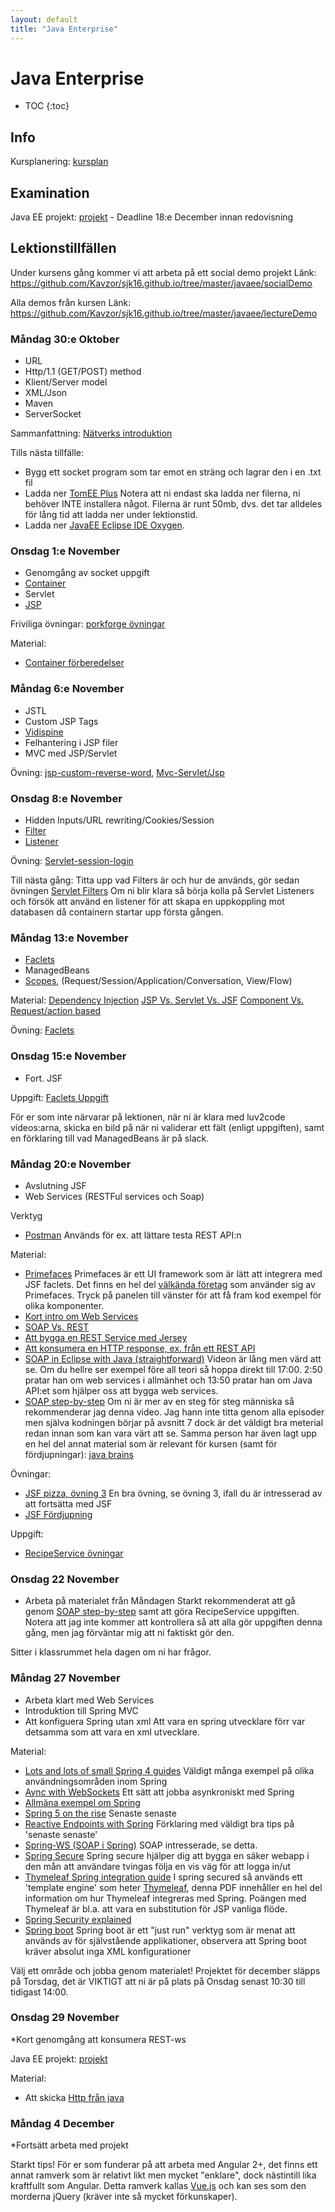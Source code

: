 ```yaml
---
layout: default
title: "Java Enterprise"
---
```


Java Enterprise
=========================================

* TOC
{:toc}

Info
----
Kursplanering: [kursplan](material/KursplaneringJavaEE.pdf)


Examination
----
Java EE projekt: [projekt](JavaEEProjekt.pdf) - Deadline 18:e December innan redovisning

Lektionstillfällen
-------------------
Under kursens gång kommer vi att arbeta på ett social demo projekt
Länk: https://github.com/Kavzor/sjk16.github.io/tree/master/javaee/socialDemo

Alla demos från kursen 
Länk: https://github.com/Kavzor/sjk16.github.io/tree/master/javaee/lectureDemo

### Måndag 30:e Oktober
- URL
- Http/1.1 (GET/POST) method
- Klient/Server model
- XML/Json
- Maven
- ServerSocket

Sammanfattning: [Nätverks introduktion](lecture/F1_Internet_HTTP.pdf)

Tills nästa tillfälle:
* Bygg ett socket program som tar emot en sträng och lagrar den i en .txt fil
* Ladda ner [TomEE Plus](http://openejb.apache.org/downloads.html)
Notera att ni endast ska ladda ner filerna, ni behöver INTE installera något. Filerna är runt 50mb, dvs. det tar alldeles för lång tid att ladda ner under lektionstid.
* Ladda ner [JavaEE Eclipse IDE Oxygen](https://www.eclipse.org/downloads/packages/eclipse-ide-java-ee-developers/oxygen1a). 

### Onsdag 1:e November
- Genomgång av socket uppgift
- [Container](https://en.wikipedia.org/wiki/Web_container)
- Servlet
- [JSP](https://www.youtube.com/watch?v=78nSYSQO0H0&index=1&list=PLEAQNNR8IlB5qfU7joeyIVRCRqD3nMsmV)

Friviliga övningar: [porkforge övningar](http://porkforge.mardby.se/index.php?title=%C3%96va_p%C3%A5_JSP_och_Servlets)

Material:
* [Container förberedelser](Preperation.pdf)

### Måndag 6:e November
- JSTL
- Custom JSP Tags
- [Vidispine](material/Presentation%20LIA%20-%20Vidispine.odp)
- Felhantering i JSP filer
- MVC med JSP/Servlet

Övning: [jsp-custom-reverse-word](exercise/Jsp-custom.txt), [Mvc-Servlet/Jsp](exercise/Mvc.txt)


### Onsdag 8:e November
- Hidden Inputs/URL rewriting/Cookies/Session
- [Filter](https://kodejava.org/how-do-i-define-a-filter-using-webfilter-annotation/)
- [Listener](https://www.journaldev.com/1945/servletcontextlistener-servlet-listener-example)

Övning: [Servlet-session-login](exercise/Session.pdf)

Till nästa gång: Titta upp vad Filters är och hur de används, gör sedan övningen [Servlet Filters](exercise/Filter.pdf)
Om ni blir klara så börja kolla på Servlet Listeners och försök att använd en listener för att skapa en uppkoppling mot databasen då containern startar upp första gången.

### Måndag 13:e November
- [Faclets](https://www.javatpoint.com/facelets)
- ManagedBeans
- [Scopes](https://stackoverflow.com/questions/7031885/how-to-choose-the-right-bean-scope), (Request/Session/Application/Conversation, View/Flow)

Material:
[Dependency Injection](http://buraktas.com/java-cdi-dependency-injection-example/)
[JSP Vs. Servlet Vs. JSF](https://stackoverflow.com/questions/2095397/what-is-the-difference-between-jsf-servlet-and-jsp)
[Component Vs. Request/action based](https://outofmymemory.wordpress.com/2014/07/14/action-based-or-component-based-mvc/)

Övning: [Faclets](exercise/Faclets.pdf)


### Onsdag 15:e November
- Fort. JSF

Uppgift: 
[Faclets Uppgift](exercise/Faclets2.pdf)

För er som inte närvarar på lektionen, när ni är klara med luv2code videos:arna, skicka en bild på när ni validerar ett fält (enligt uppgiften), samt en förklaring till vad ManagedBeans är på slack.

### Måndag 20:e November
* Avslutning JSF
* Web Services (RESTFul services och Soap)

Verktyg
* [Postman](Postman.pdf)
Används för ex. att lättare testa REST API:n

Material:
* [Primefaces](https://www.primefaces.org/showcase/index.xhtml)
Primefaces är ett UI framework som är lätt att integrera med JSF faclets. Det finns en hel del [välkända företag](https://www.primefaces.org/whouses/) som använder sig av Primefaces. Tryck på panelen till vänster för att få fram kod exempel för olika komponenter.
* [Kort intro om Web Services](https://www.lynda.com/Software-Development-tutorials/What-web-service/126131/145941-4.html)
* [SOAP Vs. REST](https://stackoverflow.com/questions/19884295/soap-vs-rest-differences)
* [Att bygga en REST Service med Jersey](http://crunchify.com/how-to-build-restful-service-with-java-using-jax-rs-and-jersey/)
* [Att konsumera en HTTP response, ex. från ett REST API](http://rest.elkstein.org/2008/02/using-rest-in-java.html)
* [SOAP in Eclipse with Java (straightforward)](https://www.youtube.com/watch?v=fE1pVSiXNkU)
Videon är lång men värd att se. Om du hellre ser exempel före all teori så hoppa direkt till 17:00.
2:50 pratar han om web services i allmänhet och 13:50 pratar han om Java API:et som hjälper oss att bygga web services.
* [SOAP step-by-step](https://www.youtube.com/watch?v=mKjvKPlb1rA&list=PLqq-6Pq4lTTZTYpk_1DOowOGWJMIH5T39)
Om ni är mer av en steg för steg människa så rekommenderar jag denna video. Jag hann inte titta genom alla episoder men själva kodningen börjar på avsnitt 7 dock är det väldigt bra meterial redan innan som kan vara värt att se. Samma person har även lagt upp en hel del annat material som är relevant för kursen (samt för fördjupningar): [java brains](https://www.youtube.com/channel/UCYt1sfh5464XaDBH0oH_o7Q)

Övningar:
* [JSF pizza, övning 3](http://porkforge.mardby.se/index.php?title=%C3%96va_p%C3%A5_JavaServer_Faces_och_Managed_Beans)
En bra övning, se övning 3, ifall du är intresserad av att fortsätta med JSF
* [JSF Fördjupning](exercise/FacletsFordjupning.pdf)

Uppgift:
* [RecipeService övningar](exercise/RecipeService.pdf)


### Onsdag 22 November
* Arbeta på materialet från Måndagen
Starkt rekommenderat att gå genom [SOAP step-by-step](https://www.youtube.com/watch?v=mKjvKPlb1rA&list=PLqq-6Pq4lTTZTYpk_1DOowOGWJMIH5T39) samt att göra RecipeService uppgiften. Notera att jag inte kommer att kontrollera så att alla gör uppgiften denna gång, men jag förväntar mig att ni faktiskt gör den.

Sitter i klassrummet hela dagen om ni har frågor.


### Måndag 27 November
* Arbeta klart med Web Services
* Introduktion till Spring MVC
* Att konfiguera Spring utan xml
Att vara en spring utvecklare förr var detsamma som att vara en xml utvecklare.

Material:
* [Lots and lots of small Spring 4 guides](https://spring.io/guides)
Väldigt många exempel på olika användningsområden inom Spring
* [Aync with WebSockets](https://spring.io/guides/gs/messaging-stomp-websocket/)
Ett sätt att jobba asynkroniskt med Spring
* [Allmäna exempel om Spring](https://www.journaldev.com/2888/spring-tutorial-spring-core-tutorial)
* [Spring 5 on the rise](https://spring.io/blog/2016/09/22/new-in-spring-5-functional-web-framework)
Senaste senaste
* [Reactive Endpoints with Spring](https://www.youtube.com/watch?v=JjrAmhlTjug)
Förklaring med väldigt bra tips på 'senaste senaste'
* [Spring-WS (SOAP i Spring)](https://www.youtube.com/watch?v=bfTmt_pUazU)
SOAP intresserade, se detta.
* [Spring Secure](https://spring.io/guides/gs/securing-web/)
Spring secure hjälper dig att bygga en säker webapp i den mån att användare tvingas följa en vis väg för att logga in/ut
* [Thymeleaf Spring integration guide](http://www.thymeleaf.org/doc/tutorials/3.0/thymeleafspring.html)
I spring secured så används ett 'template engine' som heter [Thymeleaf](https://en.wikipedia.org/wiki/Thymeleaf), denna PDF innehåller en hel del information om hur Thymeleaf integreras med Spring. Poängen med Thymeleaf är bl.a. att vara en substitution för JSP vanliga flöde.
* [Spring Security explained](https://spring.io/guides/topicals/spring-security-architecture/)
* [Spring boot](https://projects.spring.io/spring-boot/)
Spring boot är ett "just run" verktyg som är menat att används av för självstående applikationer, observera att Spring boot kräver absolut inga XML konfigurationer

Välj ett område och jobba genom materialet!
Projektet för december släpps på Torsdag, det är VIKTIGT att ni är på plats på Onsdag senast 10:30 till tidigast 14:00.


### Onsdag 29 November
*Kort genomgång att konsumera REST-ws

Java EE projekt: [projekt](JavaEEProjekt.pdf)

Material:
* Att skicka [Http från java](https://stackoverflow.com/questions/4205980/java-sending-http-parameters-via-post-method-easily) 


### Måndag 4 December
*Fortsätt arbeta med projekt

Starkt tips!
För er som funderar på att arbeta med Angular 2+, det finns ett annat ramverk som är relativt likt men mycket "enklare", dock nästintill lika kraftfullt som Angular. Detta ramverk kallas [Vue.js](https://vuejs.org/) och kan ses som den morderna jQuery (kräver inte så mycket förkunskaper). 

